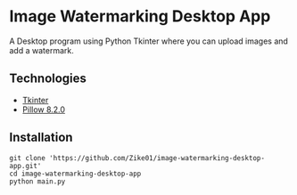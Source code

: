# Image Watermarking Desktop App
A Desktop program using Python Tkinter where you can upload images and add a watermark.

## Technologies
- [Tkinter](https://docs.python.org/3/library/tkinter.html)
- [Pillow 8.2.0](https://pypi.org/project/Pillow/)

## Installation
```
git clone 'https://github.com/Zike01/image-watermarking-desktop-app.git'
cd image-watermarking-desktop-app
python main.py
```
